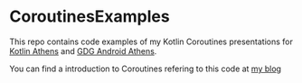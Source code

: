 # CoroutinesExamples

This repo contains code examples of my Kotlin Coroutines presentations for [Kotlin Athens](https://www.meetup.com/Kotlin-Athens/events/256326323/) and [GDG Android Athens](https://www.meetup.com/GDG-Android-Athens/events/259046622/).

You can find a introduction to Coroutines refering to this code at [my blog](https://antonis.me/2018/12/12/an-introduction-to-kotlin-coroutines/)
